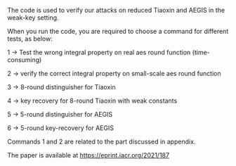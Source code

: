 The code is used to verify our attacks on reduced Tiaoxin and AEGIS in the weak-key setting.

When you run the code, you are required to choose a command for different tests, as below:

1 -> Test the wrong integral property on real aes round function (time-consuming)

2 -> verify the correct integral property on small-scale aes round function

3 -> 8-round distinguisher for Tiaoxin

4 -> key recovery for 8-round Tiaoxin with weak constants

5 -> 5-round distinguisher for AEGIS

6 -> 5-round key-recovery for AEGIS

Commands 1 and 2 are related to the part discussed in appendix.

The paper is available at https://eprint.iacr.org/2021/187

